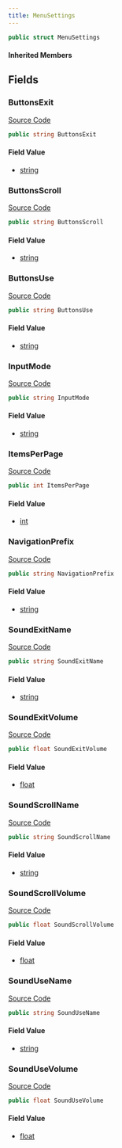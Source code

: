 ```yaml
---
title: MenuSettings
---
```


```csharp
public struct MenuSettings
```

#### Inherited Members

## Fields

### ButtonsExit

[Source Code](https://github.com/swiftly-solution/swiftlys2/blob/main/managed/src/SwiftlyS2.Shared/Modules/Menus/IMenuManager.cs#L39)

```csharp
public string ButtonsExit
```

#### Field Value

- [string](https://learn.microsoft.com/dotnet/api/system.string)

### ButtonsScroll

[Source Code](https://github.com/swiftly-solution/swiftlys2/blob/main/managed/src/SwiftlyS2.Shared/Modules/Menus/IMenuManager.cs#L33)

```csharp
public string ButtonsScroll
```

#### Field Value

- [string](https://learn.microsoft.com/dotnet/api/system.string)

### ButtonsUse

[Source Code](https://github.com/swiftly-solution/swiftlys2/blob/main/managed/src/SwiftlyS2.Shared/Modules/Menus/IMenuManager.cs#L27)

```csharp
public string ButtonsUse
```

#### Field Value

- [string](https://learn.microsoft.com/dotnet/api/system.string)

### InputMode

[Source Code](https://github.com/swiftly-solution/swiftlys2/blob/main/managed/src/SwiftlyS2.Shared/Modules/Menus/IMenuManager.cs#L21)

```csharp
public string InputMode
```

#### Field Value

- [string](https://learn.microsoft.com/dotnet/api/system.string)

### ItemsPerPage

[Source Code](https://github.com/swiftly-solution/swiftlys2/blob/main/managed/src/SwiftlyS2.Shared/Modules/Menus/IMenuManager.cs#L81)

```csharp
public int ItemsPerPage
```

#### Field Value

- [int](https://learn.microsoft.com/dotnet/api/system.int32)

### NavigationPrefix

[Source Code](https://github.com/swiftly-solution/swiftlys2/blob/main/managed/src/SwiftlyS2.Shared/Modules/Menus/IMenuManager.cs#L15)

```csharp
public string NavigationPrefix
```

#### Field Value

- [string](https://learn.microsoft.com/dotnet/api/system.string)

### SoundExitName

[Source Code](https://github.com/swiftly-solution/swiftlys2/blob/main/managed/src/SwiftlyS2.Shared/Modules/Menus/IMenuManager.cs#L69)

```csharp
public string SoundExitName
```

#### Field Value

- [string](https://learn.microsoft.com/dotnet/api/system.string)

### SoundExitVolume

[Source Code](https://github.com/swiftly-solution/swiftlys2/blob/main/managed/src/SwiftlyS2.Shared/Modules/Menus/IMenuManager.cs#L75)

```csharp
public float SoundExitVolume
```

#### Field Value

- [float](https://learn.microsoft.com/dotnet/api/system.single)

### SoundScrollName

[Source Code](https://github.com/swiftly-solution/swiftlys2/blob/main/managed/src/SwiftlyS2.Shared/Modules/Menus/IMenuManager.cs#L57)

```csharp
public string SoundScrollName
```

#### Field Value

- [string](https://learn.microsoft.com/dotnet/api/system.string)

### SoundScrollVolume

[Source Code](https://github.com/swiftly-solution/swiftlys2/blob/main/managed/src/SwiftlyS2.Shared/Modules/Menus/IMenuManager.cs#L63)

```csharp
public float SoundScrollVolume
```

#### Field Value

- [float](https://learn.microsoft.com/dotnet/api/system.single)

### SoundUseName

[Source Code](https://github.com/swiftly-solution/swiftlys2/blob/main/managed/src/SwiftlyS2.Shared/Modules/Menus/IMenuManager.cs#L45)

```csharp
public string SoundUseName
```

#### Field Value

- [string](https://learn.microsoft.com/dotnet/api/system.string)

### SoundUseVolume

[Source Code](https://github.com/swiftly-solution/swiftlys2/blob/main/managed/src/SwiftlyS2.Shared/Modules/Menus/IMenuManager.cs#L51)

```csharp
public float SoundUseVolume
```

#### Field Value

- [float](https://learn.microsoft.com/dotnet/api/system.single)

